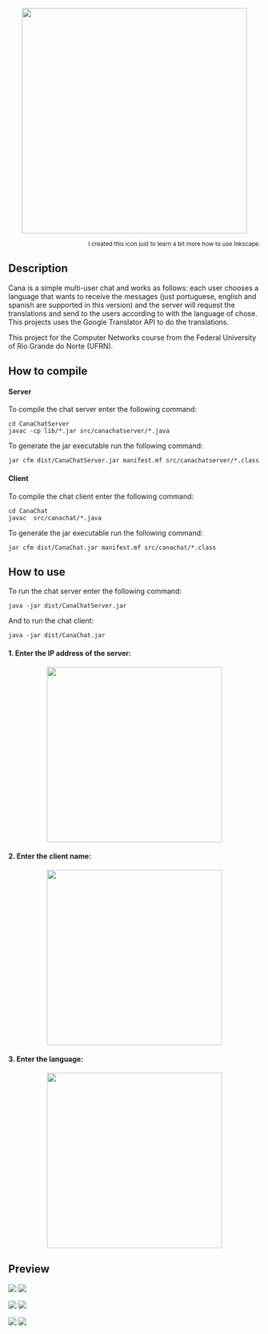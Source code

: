 <p align="center"><img src ="img/cana-icon.png" width="450px"/></p>
<p align="right"><sub>I created this icon just to learn a bit more how to use Inkscape.</sub></p>

## Description

Cana is a simple multi-user chat and works as follows: each user chooses a language that wants to receive the messages (just portuguese, english and spanish are supported in this version) and the server will request the translations and send to the users according to with the language of chose. This projects uses the Google Translator API to do the translations.

This project for the Computer Networks course from the Federal University of Rio Grande do Norte (UFRN).

## How to compile

#### Server

To compile the chat server enter the following command:

	cd CanaChatServer
	javac -cp lib/*.jar src/canachatserver/*.java

To generate the jar executable run the following command:

	jar cfm dist/CanaChatServer.jar manifest.mf src/canachatserver/*.class

#### Client

To compile the chat client enter the following command:

	cd CanaChat
	javac  src/canachat/*.java

To generate the jar executable run the following command:

	jar cfm dist/CanaChat.jar manifest.mf src/canachat/*.class

## How to use

To run the chat server enter the following command:

	java -jar dist/CanaChatServer.jar

And to run the chat client:

	java -jar dist/CanaChat.jar

#### 1. Enter the IP address of the server:

<p align="center"><img src ="img/chat-i.png" width="350px"/></p>

#### 2. Enter the client name:

<p align="center"><img src ="img/chat-ii.png" width="350px"/></p>

#### 3. Enter the language:

<p align="center"><img src ="img/chat-iii.png" width="350px"/></p>

## Preview

<!-- <p align="center"><img src ="img/chat-sample-i.png" width="350px"/></p><p align="center"><img src ="img/chat-sample-ii.png" width="350px"/></p> -->

![](img/chat-sample-i.png) ![](img/chat-sample-ii.png)

![](img/chat-sample-iii.png) ![](img/chat-sample-iv.png)

![](img/chat-sample-v.png) ![](img/chat-sample-vi.png)
